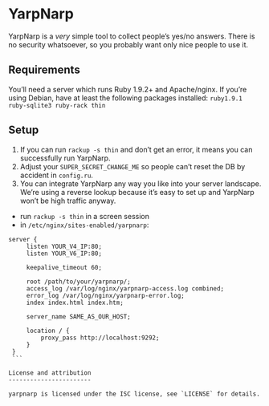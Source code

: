 YarpNarp
========

YarpNarp is a *very* simple tool to collect people’s yes/no answers.
There is no security whatsoever, so you probably want only nice
people to use it. 


Requirements
------------

You’ll need a server which runs Ruby 1.9.2+ and Apache/nginx. If you’re
using Debian, have at least the following packages installed:
`ruby1.9.1 ruby-sqlite3 ruby-rack thin`


Setup
-----

1. If you can run `rackup -s thin` and don’t get an error, it means you
can successfully run YarpNarp.
2. Adjust your `SUPER_SECRET_CHANGE_ME` so people can’t reset the DB by
   accident in `config.ru`.
3. You can integrate YarpNarp any way you like into your server
   landscape. We’re using a reverse lookup because it’s easy to set up
   and YarpNarp won’t be high traffic anyway.
  - run `rackup -s thin` in a screen session
  - in `/etc/nginx/sites-enabled/yarpnarp`:

   ```
   server {
        listen YOUR_V4_IP:80;
        listen YOUR_V6_IP:80;

        keepalive_timeout 60;

        root /path/to/your/yarpnarp/;
        access_log /var/log/nginx/yarpnarp-access.log combined;
        error_log /var/log/nginx/yarpnarp-error.log;
        index index.html index.htm;

        server_name SAME_AS_OUR_HOST;

        location / {
            proxy_pass http://localhost:9292;
        }
    }
    ```

License and attribution
-----------------------

yarpnarp is licensed under the ISC license, see `LICENSE` for details.
